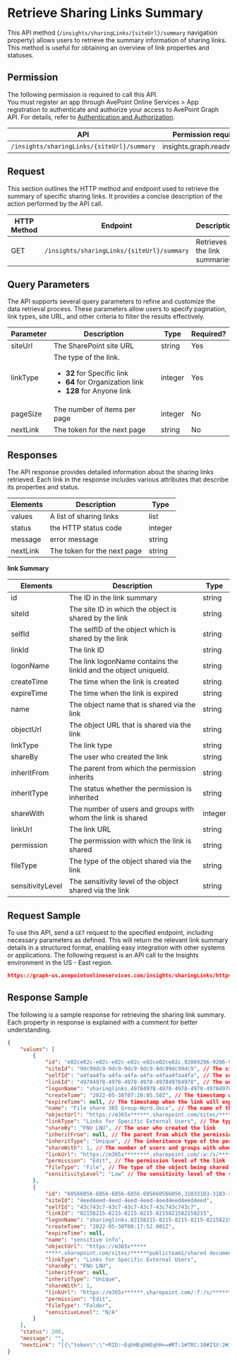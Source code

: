 # Retrieve Sharing Links Summary

This API method (`/insights/sharingLinks/{siteUrl}/summary` navigation property) allows users to retrieve the summary information of sharing links. This method is useful for obtaining an overview of link properties and statuses.

## Permission

The following permission is required to call this API.  
You must register an app through AvePoint Online Services > App registration to authenticate and authorize your access to AvePoint Graph API. For details, refer to [Authentication and Authorization](https://learn.avepoint.com/docs/Use-AvePoint-Graph-API.html#authentication-and-authorization).

| API     | Permission required | 
|-------------------|---------------|
| `/insights/sharingLinks/{siteUrl}/summary` | insights.graph.readwrite.all |


## Request

This section outlines the HTTP method and endpoint used to retrieve the summary of specific sharing links. It provides a concise description of the action performed by the API call.

| HTTP Method | Endpoint | Description |
| --- | --- | --- |
| GET | `/insights/sharingLinks/{siteUrl}/summary` | Retrieves the link summaries. |


## Query Parameters

The API supports several query parameters to refine and customize the data retrieval process. These parameters allow users to specify pagination, link types, site URL, and other criteria to filter the results effectively.

| Parameter | Description            | Type    | Required? |
|-----------|------------------------|---------|-----------|
| siteUrl | The SharePoint site URL | string |Yes    |
| linkType  | The type of the link. <ul><li>**32** for Specific link</li><li> **64** for Organization link</li><li> **128** for Anyone link</li>  | integer | Yes        |
| pageSize  | The number of items per page | integer | No        |
| nextLink  | The token for the next page | string  | No        |

## Responses

The API response provides detailed information about the sharing links retrieved. Each link in the response includes various attributes that describe its properties and status.

| Elements       | Description                                      | Type    |
|----------------|--------------------------------------------------|---------|
| values | A list of sharing links  |list|
| status| the HTTP status code | integer |
| message | error message | string |
| nextLink | The token for the next page | string  | 


**link Summary**

| Elements       | Description                                      | Type    |
|----------------|--------------------------------------------------|---------|
| id             | The ID in the link summary                       | string  |
| siteId         | The site ID in which the object is shared by the link | string  |
| selfId         | The selfID of the object which is shared by the link | string  |
| linkId         | The link ID                                      | string  |
| logonName      | The link logonName contains the linkId and the object uniqueId.                              | string  |
| createTime     | The time when the link is created                | string  |
| expireTime     | The time when the link is expired                | string  |
| name           | The object name that is shared via the link      | string  |
| objectUrl      | The object URL that is shared via the link       | string  |
| linkType       | The link type                                    | string  |
| shareBy        | The user who created the link                    | string  |
| inheritFrom    | The parent from which the permission inherits    | string  |
| inheritType    | The status whether the permission is inherited   | string  |
| shareWith      | The number of users and groups with whom the link is shared | integer |
| linkUrl        | The link URL                                     | string  |
| permission     | The permission with which the link is shared     | string  |
| fileType       | The type of the object shared via the link       | string  |
| sensitivityLevel | The sensitivity level of the object shared via the link | string  |


[blockDownload is displayed in the sample of http://10.1.49.59:23456/showdoc/web/#/5/604, but not showing in the table]: # 
 
## Request Sample

To use this API, send a `GET` request to the specified endpoint, including necessary parameters as defined. This will return the relevant link summary details in a structured format, enabling easy integration with other systems or applications. The following request is an API call to the Insights environment in the US - East region.

```json
https://graph-us.avepointonlineservices.com/insights/sharingLinks/https********Fm365x636363.sharepoint.com%252Fsites%252Fjuly2022******/summary?linkType=32&pageSize=100&nextLink=1231
```

## Response Sample

The following is a sample response for retrieving the sharing link summary. Each property in response is explained with a comment for better understanding. 

```json
{
    "values": [
        {
            "id": "e02ce02c-e02c-e02c-e02c-e02ce02ce02c,92069206-9206-9206-9206-920692069206", // The unique identifier for the link summary
            "siteId": "9dc99dc9-9dc9-9dc9-9dc9-9dc99dc99dc9", // The site ID where the object is shared
            "selfId": "a4faa4fa-a4fa-a4fa-a4fa-a4faa4faa4fa", // The self ID of the object being shared
            "linkId": "49784978-4978-4978-4978-497849784978", // The unique identifier for the link
            "logonName": "sharinglinks.49784978-4978-4978-4978-497849784978.flexible.2ace2ace-2ace-2ace-2ace-2ace2ace2ace", // The login name associated with the link
            "createTime": "2022-05-30T07:20:05.58Z", // The timestamp when the link was created
            "expireTime": null, // The timestamp when the link will expire, if applicable
            "name": "File share 365 Group-Word.docx", // The name of the object being shared
            "objectUrl": "https://m365x******.sharepoint.com/sites/*******publicteam1/shared documents/general/for share/File share 365 Group-Word.docx", // The URL of the shared object
            "linkType": "Links for Specific External Users", // The type of the link
            "shareBy": "FNU LNU", // The user who created the link
            "inheritFrom": null, // The parent from which the permission inherits, if applicable
            "inheritType": "Unique", // The inheritance type of the permission
            "shareWith": 1, // The number of users and groups with whom the link is shared
            "linkUrl": "https://m365x********.sharepoint.com/:w:/s/********PublicTeam1/EeGH-EeGHEeGHEeGHEeGHEeGHEeGHEeGHEeGH", // The URL of the link
            "permission": "Edit", // The permission level of the link
            "fileType": "File", // The type of the object being shared
            "sensitivityLevel": "Low" // The sensitivity level of the shared object
        },
        {
            "id": "60566056-6056-6056-6056-605660566056,31033103-3103-3103-3103-310331033103",
            "siteId": "4eed4eed-4eed-4eed-4eed-4eed4eed4eed4eed",
            "selfId": "43c743c7-43c7-43c7-43c7-43c743c743c7",
            "linkId": "82158215-8215-8215-8215-8215821582158215",
            "logonName": "sharinglinks.82158215-8215-8215-8215-821582158215.flexible.31033103-3103-3103-3103-3103310331033103",
            "createTime": "2022-05-30T08:17:52.001Z",
            "expireTime": null,
            "name": "sensitive info",
            "objectUrl": "https://m365x*****
            *****.sharepoint.com/sites/******publicteam1/shared documents/general/sensitive info",
            "linkType": "Links for Specific External Users",
            "shareBy": "FNU LNU",
            "inheritFrom": null,
            "inheritType": "Unique",
            "shareWith": 1,
            "linkUrl": "https://m365x******.sharepoint.com/:f:/s/*******PublicTeam1/EqhHEqhHEqhHEqhHEqhHEqhHEqhHEqhHEqhH-Xw",
            "permission": "Edit",
            "fileType": "Folder",
            "sensitiveLevel": "N/A"
        }
    ],
    "status": 200,
    "message": "",
    "nextLink": "[{\"token\":\"+RID:~EqhHEqhHEqhH==#RT:1#TRC:10#ISV:2#IEO:65567#QCF:8#FPC:AgEEqhHEqhHEqhHQA\",\"range\":{\"min\":\"\",\"max\":\"FF\"}}]"
}